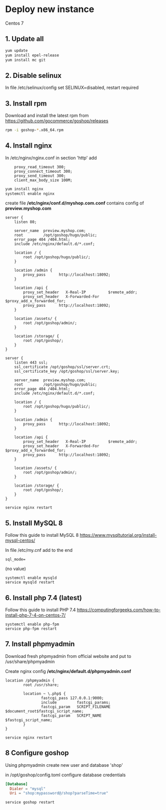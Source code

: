 # Deploy new instance 

Centos 7

## 1. Update all

```bash
yum update
yum install epel-release
yum install mc git
```

## 2. Disable selinux

In file /etc/selinux/config set SELINUX=disabled, restart required

## 3. Install rpm

Download and install the latest rpm from https://github.com/gocommerce/goshop/releases

```bash
rpm -i goshop-*.x86_64.rpm
```

## 4. Install nginx

In /etc/nginx/nginx.conf in section 'http' add

```shell
    proxy_read_timeout 300;
    proxy_connect_timeout 300;
    proxy_send_timeout 300;
    client_max_body_size 100M;
```

```bash
yum install nginx
systemctl enable nginx
```

create file **/etc/nginx/conf.d/myshop.com.conf** contains config of **preview.myshop.com**

```
server {
    listen 80;
    
    server_name  preview.myshop.com;
    root         /opt/goshop/hugo/public;
    error_page 404 /404.html;
    include /etc/nginx/default.d/*.conf;

    location / {
        root /opt/goshop/hugo/public/;
    }

    location /admin {
        proxy_pass      http://localhost:18092;
    }

    location /api {
        proxy_set_header   X-Real-IP          $remote_addr;
        proxy_set_header   X-Forwarded-For    $proxy_add_x_forwarded_for;
        proxy_pass      http://localhost:18092;
    }

    location /assets/ {
        root /opt/goshop/admin/;
    }

    location /storage/ {
        root /opt/goshop/;
    }
}

server {
    listen 443 ssl;
    ssl_certificate /opt/goshop/ssl/server.crt;
    ssl_certificate_key /opt/goshop/ssl/server.key;
    
    server_name  preview.myshop.com;
    root         /opt/goshop/hugo/public;
    error_page 404 /404.html;
    include /etc/nginx/default.d/*.conf;

    location / {
        root /opt/goshop/hugo/public/;
    }

    location /admin {
        proxy_pass      http://localhost:18092;
    }

    location /api {
        proxy_set_header   X-Real-IP          $remote_addr;
        proxy_set_header   X-Forwarded-For    $proxy_add_x_forwarded_for;
        proxy_pass      http://localhost:18092;
    }

    location /assets/ {
        root /opt/goshop/admin/;
    }

    location /storage/ {
        root /opt/goshop/;
    }
}
```

```shell
service nginx restart
```

## 5. Install MySQL 8

Follow this guide to install MySQL 8 https://www.mysqltutorial.org/install-mysql-centos/

In file /etc/my.cnf add to the end

```shell
sql_mode=
```

(no value)

```shell
systemctl enable mysqld
service mysqld restart
```

## 6. Install php 7.4 (latest)

Follow this guide to install PHP 7.4 https://computingforgeeks.com/how-to-install-php-7-4-on-centos-7/

```shell
systemctl enable php-fpm
service php-fpm restart
```

## 7. Install phpmyadmin

Download fresh phpmyadmin from official website and put to /usr/share/phpmyadmin

Create nginx config **/etc/nginx/default.d/phpmyadmin.conf**

```shell
location /phpmyadmin {
        root /usr/share;

        location ~ \.php$ {
                fastcgi_pass 127.0.0.1:9000;
                include         fastcgi_params;
                fastcgi_param   SCRIPT_FILENAME    $document_root$fastcgi_script_name;
                fastcgi_param   SCRIPT_NAME        $fastcgi_script_name;
        }
}
```

```shell
service nginx restart
```

## 8 Configure goshop

Using phpmyadmin create new user and database 'shop'

in /opt/goshop/config.toml configure database credentials

```toml
[Database]
  Dialer = "mysql"
  Uri = "shop:mypassword@/shop?parseTime=true"
```

```shell
service goshop restart
```